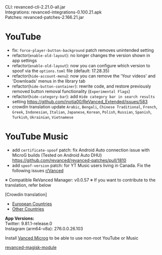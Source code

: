 CLI: revanced-cli-2.21.0-all.jar  
Integrations: revanced-integrations-0.100.21.apk  
Patches: revanced-patches-2.166.21.jar  

YouTube
==
- fix: `force-player-button-background` patch removes unintended setting
- refactor(`enable-old-layout`): no longer changes the version shown in app settings
- refactor(`enable-old-layout`): now you can configure which version to spoof via the `options.toml` file (default: 17.28.35)
- refactor(`hide-account-menu`): now you can remove the 'Your videos' and 'Downloads' menus in the library tab
- refactor(`hide-button-container`): rewrite code, and restore previously removed button removal functionality (`Experimental Flags`)
- refactor(`hide-category-bar`): add `Hide category bar in search results` setting https://github.com/inotia00/ReVanced_Extended/issues/583
- crowdin translation update
`Arabic`, `Bengali`, `Chinese Traditional`, `French`, `Greek`, `Indonesian`, `Italian`, `Japanese`, `Korean`, `Polish`, `Russian`, `Spanish`, `Turkish`, `Ukrainian`, `Vietnamese`


YouTube Music
==
- add `certificate-spoof` patch: fix Android Auto connection issue with MicroG builds (Tested on Android Auto DHU) https://github.com/revanced/revanced-patches/pull/1810
- add `spoof-version` patch: for YT Music users living in Canada. Fix the following issues [r/Vanced](https://www.reddit.com/r/Vanced/comments/qve609/radio_mode_is_always_on_how_do_i_fix_it_question/)


※ Compatible ReVanced Manager: v0.0.57
※ If you want to contribute to the translation, refer below

[Crowdin translation]
- [European Countries](https://crowdin.com/project/revancedextendedeu)
- [Other Countries](https://crowdin.com/project/revancedextended)
  
**App Versions:**  
Twitter: 9.81.1-release.0  
Instagram (arm64-v8a): 276.0.0.26.103  

Install [Vanced Microg](https://github.com/TeamVanced/VancedMicroG/releases) to be able to use non-root YouTube or Music  

[revanced-magisk-module](https://github.com/j-hc/revanced-magisk-module)  
